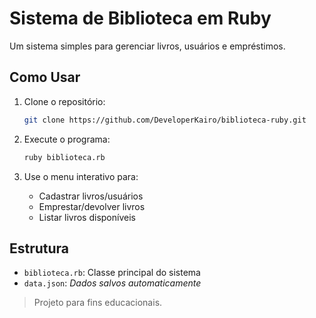 # Sistema de Biblioteca em Ruby

Um sistema simples para gerenciar livros, usuários e empréstimos.

## Como Usar

1. Clone o repositório:
   ```bash
   git clone https://github.com/DeveloperKairo/biblioteca-ruby.git
   ```

2. Execute o programa:
   ```bash
   ruby biblioteca.rb
   ```

3. Use o menu interativo para:
   - Cadastrar livros/usuários
   - Emprestar/devolver livros
   - Listar livros disponíveis

## Estrutura
- `biblioteca.rb`: Classe principal do sistema
- `data.json`: *Dados salvos automaticamente*

> Projeto para fins educacionais.

